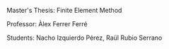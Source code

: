 Master's Thesis: Finite Element Method

Professor:  Àlex Ferrer Ferré

Students:   Nacho Izquierdo Pérez, Raül Rubio Serrano
